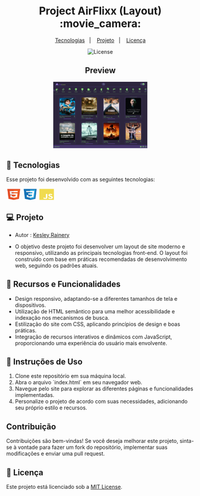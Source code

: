 <h1 align="center"> Project AirFlixx (Layout) :movie_camera:</h1>
<p align="center">
  <a href="#-tecnologias">Tecnologias</a>&nbsp;&nbsp;&nbsp;|&nbsp;&nbsp;&nbsp;
  <a href="#-projeto">Projeto</a>&nbsp;&nbsp;&nbsp;|&nbsp;&nbsp;&nbsp;
  <a href="#memo-licença">Licença</a>
</p>
<p align="center">
  <img alt="License" src="https://img.shields.io/static/v1?label=license&message=MIT&color=49AA26&labelColor=000000">
</p>
<div>
<h2 align="center"> Preview </h2>
  <p align="center"><img height="50%" width="50%" src="./.github/preview1.jpg"></p>
  
</div>

## 🚀 Tecnologias

   <p>Esse projeto foi desenvolvido com as seguintes tecnologias:<br><br>
    <img  alt="HTML" height="30" width="40" src="https://raw.githubusercontent.com/devicons/devicon/master/icons/html5/html5-original.svg">
    <img alt="CSS" height="30" width="40" src="https://raw.githubusercontent.com/devicons/devicon/master/icons/css3/css3-original.svg">
    <img alt="Js" height="30" width="40"src="https://raw.githubusercontent.com/devicons/devicon/master/icons/javascript/javascript-plain.svg"></p>
 
## 💻 Projeto
<div>
  <ul>
    <li>Autor : <a href="https://github.com/BerserKess">Kesley Rainery</a></p></li>
    <li><p>O objetivo deste projeto foi desenvolver um layout de site moderno e responsivo, utilizando as principais tecnologias front-end. O layout foi construído com base em práticas recomendadas de desenvolvimento web, seguindo os padrões atuais.
</p></li>
   </ul>
   
</div>

## 🔧 Recursos e Funcionalidades

<div>
    <ul>
        <li>Design responsivo, adaptando-se a diferentes tamanhos de tela e dispositivos.
</li>
        <li>Utilização de HTML semântico para uma melhor acessibilidade e indexação nos mecanismos de busca.
</li>
        <li>Estilização do site com CSS, aplicando princípios de design e boas práticas.
</li>
        <li>Integração de recursos interativos e dinâmicos com JavaScript, proporcionando uma experiência do usuário mais envolvente.
</li>
    </ul>
</div>

## 📗 Instruções de Uso

<div>
    <ol>
        <li>Clone este repositório em sua máquina local.</li>
        <li>Abra o arquivo `index.html` em seu navegador web.</li>
        <li>Navegue pelo site para explorar as diferentes páginas e funcionalidades implementadas.</li>
        <li>Personalize o projeto de acordo com suas necessidades, adicionando seu próprio estilo e recursos.</li>
    </ol>
</div>

## Contribuição

<p>Contribuições são bem-vindas! Se você deseja melhorar este projeto, sinta-se à vontade para fazer um fork do repositório, implementar suas modificações e enviar uma pull request.
</p>

## 📝 Licença

Este projeto está licenciado sob a [MIT License](LICENSE).

